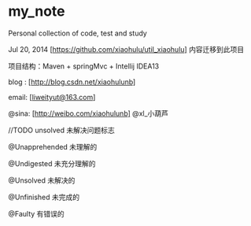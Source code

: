 my_note
=======

Personal collection of code, test and study


Jul 20, 2014 [https://github.com/xiaohulu/util_xiaohulu] 内容迁移到此项目

项目结构：Maven + springMvc + Intellij IDEA13

blog :  [http://blog.csdn.net/xiaohulunb]

email:  [liweityut@163.com]

@sina:   [http://weibo.com/xiaohulunb]  @xl_小葫芦


//TODO unsolved  未解决问题标志
 
@Unapprehended  未理解的
 
@Undigested     未充分理解的

@Unsolved       未解决的

@Unfinished     未完成的

@Faulty         有错误的

